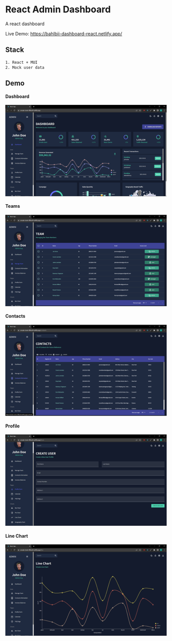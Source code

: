 # React Admin Dashboard

A react dashboard

Live Demo: https://bahlbii-dashboard-react.netlify.app/

##  Stack
```
1. React + MUI 
2. Mock user data
```

## Demo 
#### Dashboard
![dashboard](/public/assets/1dashboard.png "Dashboard")

#### Teams
![teams](/public/assets/2teams.png "Teams")

#### Contacts
![contacts](/public/assets/3contacts.png "Contacts")

#### Profile
![profile](/public/assets/4profile.png "Profile")

#### Line Chart
![linechart](/public/assets/5linechart.png "Linechart")



